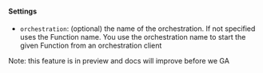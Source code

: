﻿#### Settings

- `orchestration`: (optional) the name of the orchestration. If not specified uses the Function name. You use the orchestration name to start the given Function from an orchestration client

Note: this feature is in preview and docs will improve before we GA